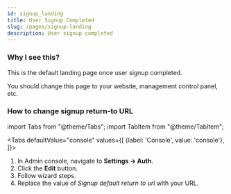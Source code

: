 ```yaml
---
id: signup_landing
title: User Signup Completed
slug: /pages/signup-landing
description: User signup completed
---
```


### Why I see this?

This is the default landing page once user signup completed.

You should change this page to your website, management control panel, etc.

### How to change signup return-to URL

import Tabs from "@theme/Tabs";
import TabItem from "@theme/TabItem";

<Tabs
defaultValue="console"
values={[
{label: 'Console', value: 'console'},
]}>
<TabItem value="console">

1. In Admin console, navigate to <b>Settings &rarr; Auth</b>.
1. Click the <b>Edit</b> button.
1. Follow wizard steps.
1. Replace the value of _Signup default return to url_ with your URL.

</TabItem>
</Tabs>
